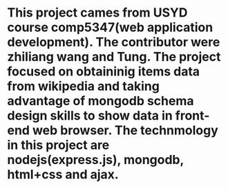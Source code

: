 # This project cames from USYD course comp5347(web application development). The contributor were zhiliang wang and Tung. The project focused on obtaininig items data from wikipedia and taking advantage of mongodb schema design skills to show data in front-end web browser. The technmology in this project are nodejs(express.js), mongodb, html+css and ajax.